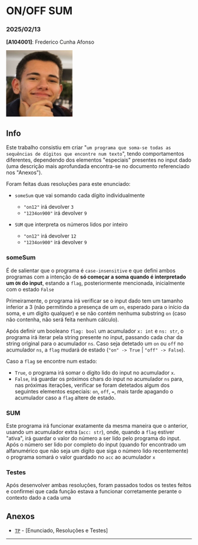 # ON/OFF SUM

### 2025/02/13

**[A104001]**: Frederico Cunha Afonso  

![Fred](../Photo.png)  

## Info
Este trabalho consistiu em criar "`um programa que soma-se todas as sequências de dígitos que encontre num texto`", tendo comportamentos diferentes, dependendo dos elementos "especiais" presentes no input dado (uma descrição mais aprofundada encontra-se no documento referenciado nos "Anexos").

Foram feitas duas resoluções para este enunciado:

* `someSum` que vai somando cada dígito individualmente
  * `"on12"` irá devolver `3`
  * `"1234on900"` irá devolver `9`

* `SUM` que interpreta os números lidos por inteiro
  * `"on12"` irá devolver `12`
  * `"1234on900"` irá devolver `9`


### someSum
É de salientar que o programa é `case-insensitive` e que defini ambos programas com a intenção de **só começar a soma quando é interpretado um `ON` do input**, estando a `flag`, posteriormente mencionada, inicialmente com o estado `False`

Primeiramente, o programa irá verificar se o input dado tem um tamanho inferior a 3 (não permitindo a presença de um `on`, esperado para o início da soma, e um dígito qualquer) e se não contém nenhuma substring `on` (caso não contenha, não será feita nenhum cálculo).

Após definir um booleano `flag: bool` um acumulador `x: int` e `ns: str`, o programa irá iterar pela string presente no input, passando cada char da string original para o acumulador `ns`. 
Caso seja detetado um `on` ou `off` no acumulador `ns`, a `flag` mudará de estado (`"on" -> True` | `"off" -> False`). 

Caso a `flag` se encontre num estado:

* `True`, o programa irá somar o dígito lido do input no acumulador `x`.
* `False`, irá guardar os próximos chars do input no acumulador `ns` para, nas próximas iterações, verificar se foram detetados algum dos seguintes elementos especiais: `on`, `off`, `=`, mais tarde apagando o acumulador caso a `flag` altere de estado.


### SUM

Este programa irá funcionar exatamente da mesma maneira que o anterior, usando um acumulador extra (`acc: str`), onde, quando a `flag` estiver "ativa", irá guardar o valor do número a ser lido pelo programa do input. Após o número ser lido por completo do input (quando for encontrado um alfanumérico que não seja um dígito que siga o número lido recentemente) o programa somará o valor guardado no `acc` ao acumulador `x`

### Testes
Após desenvolver ambas resoluções, foram passados todos os testes feitos e confirmei que cada função estava a funcionar corretamente perante o contexto dado a cada uma

## Anexos 
- [`TP`](TP1.ipynb) - [Enunciado, Resoluções e Testes] 
---